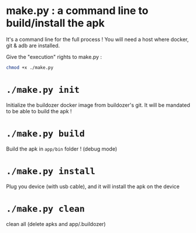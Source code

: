 # make.py : a command line to build/install the apk

It's a command line for the full process ! You will need a host where docker, git & adb are installed.

Give the "execution" rights to make.py :
```bash 
chmod +x ./make.py
```

# `./make.py init`
Initialize the buildozer docker image from buildozer's git. It will be mandated to be able to build the apk !

# `./make.py build`
Build the apk in `app/bin` folder ! (debug mode)

# `./make.py install`
Plug you device (with usb cable), and it will install the apk on the device

# `./make.py clean`
clean all (delete apks and app/.buildozer)